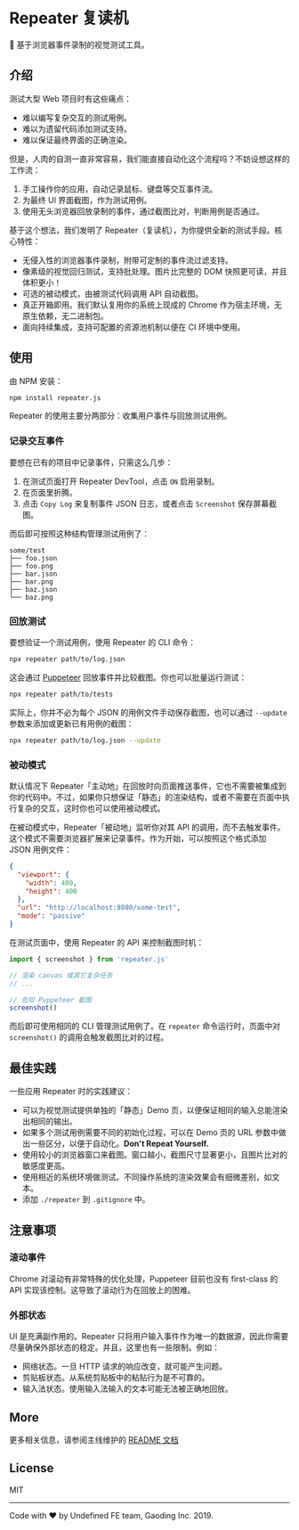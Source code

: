 # Repeater 复读机
📼 基于浏览器事件录制的视觉测试工具。


## 介绍
测试大型 Web 项目时有这些痛点：

* 难以编写复杂交互的测试用例。
* 难以为遗留代码添加测试支持。
* 难以保证最终界面的正确渲染。

但是，人肉的自测一直非常容易，我们能直接自动化这个流程吗？不妨设想这样的工作流：

1. 手工操作你的应用，自动记录鼠标、键盘等交互事件流。
2. 为最终 UI 界面截图，作为测试用例。
3. 使用无头浏览器回放录制的事件，通过截图比对，判断用例是否通过。

基于这个想法，我们发明了 Repeater（复读机），为你提供全新的测试手段。核心特性：

* 无侵入性的浏览器事件录制，附带可定制的事件流过滤支持。
* 像素级的视觉回归测试，支持批处理。图片比完整的 DOM 快照更可读，并且体积更小！
* 可选的被动模式，由被测试代码调用 API 自动截图。
* 真正开箱即用。我们默认复用你的系统上现成的 Chrome 作为宿主环境，无原生依赖，无二进制包。
* 面向持续集成，支持可配置的资源池机制以便在 CI 环境中使用。


## 使用
由 NPM 安装：

``` bash
npm install repeater.js
```

Repeater 的使用主要分两部分：收集用户事件与回放测试用例。

### 记录交互事件
要想在已有的项目中记录事件，只需这么几步：

1. 在测试页面打开 Repeater DevTool，点击 `ON` 启用录制。
2. 在页面里折腾。
3. 点击 `Copy Log` 来复制事件 JSON 日志，或者点击 `Screenshot` 保存屏幕截图。

而后即可按照这种结构管理测试用例了：

``` text
some/test
├── foo.json
├── foo.png
├── bar.json
├── bar.png
├── baz.json
└── baz.png
```

### 回放测试
要想验证一个测试用例，使用 Repeater 的 CLI 命令：

``` bash
npx repeater path/to/log.json
```

这会通过 [Puppeteer](https://github.com/GoogleChrome/puppeteer) 回放事件并比较截图。你也可以批量运行测试：

``` bash
npx repeater path/to/tests
```

实际上，你并不必为每个 JSON 的用例文件手动保存截图，也可以通过 `--update` 参数来添加或更新已有用例的截图：

``` bash
npx repeater path/to/log.json --update
```

### 被动模式
默认情况下 Repeater「主动地」在回放时向页面推送事件，它也不需要被集成到你的代码中。不过，如果你只想保证「静态」的渲染结构，或者不需要在页面中执行复杂的交互，这时你也可以使用被动模式。

在被动模式中，Repeater「被动地」监听你对其 API 的调用，而不去触发事件。这个模式不需要浏览器扩展来记录事件。作为开始，可以按照这个格式添加 JSON 用例文件：

``` json
{
  "viewport": {
    "width": 400,
    "height": 400
  },
  "url": "http://localhost:8080/some-test",
  "mode": "passive"
}
```

在测试页面中，使用 Repeater 的 API 来控制截图时机：

``` js
import { screenshot } from 'repeater.js'

// 渲染 canvas 或其它复杂任务
// ...

// 告知 Puppeteer 截图
screenshot()
```

而后即可使用相同的 CLI 管理测试用例了。在 `repeater` 命令运行时，页面中对 `screenshot()` 的调用会触发截图比对的过程。


## 最佳实践
一些应用 Repeater 时的实践建议：

* 可以为视觉测试提供单独的「静态」Demo 页，以便保证相同的输入总能渲染出相同的输出。
* 如果多个测试用例需要不同的初始化过程，可以在 Demo 页的 URL 参数中做出一些区分，以便于自动化。**Don't Repeat Yourself.**
* 使用较小的浏览器窗口来截图。窗口越小，截图尺寸显著更小，且图片比对的敏感度更高。
* 使用相近的系统环境做测试。不同操作系统的渲染效果会有细微差别，如文本。
* 添加 `./repeater` 到 `.gitignore` 中。


## 注意事项

### 滚动事件
Chrome 对滚动有非常特殊的优化处理，Puppeteer 目前也没有 first-class 的 API 实现该控制。这导致了滚动行为在回放上的困难。

### 外部状态
UI 是充满副作用的。Repeater 只将用户输入事件作为唯一的数据源，因此你需要尽量确保外部状态的稳定。并且，这里也有一些限制。例如：

* 网络状态。一旦 HTTP 请求的响应改变，就可能产生问题。
* 剪贴板状态。从系统剪贴板中的粘贴行为是不可靠的。
* 输入法状态。使用输入法输入的文本可能无法被正确地回放。


## More
更多相关信息，请参阅主线维护的 [README 文档](./README.md)


## License
MIT

---

Code with ❤️ by Undefined FE team, Gaoding Inc. 2019.
